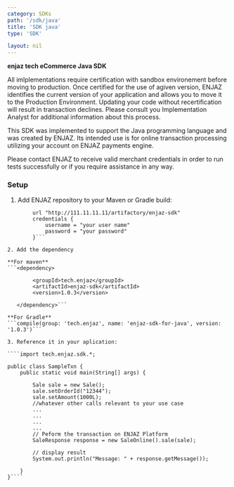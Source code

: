 ```yaml
---
category: SDKs
path: '/sdk/java'
title: 'SDK java'
type: 'SDK'

layout: nil
---
```


**enjaz tech eCommerce Java SDK**

All imlplementations require certification with sandbox environement before moving to production. Once certified for the use of agiven version, ENJAZ identifies the current version of your application and allows you to move it to the Production Environment. Updating your code without recertification will result in transaction declines. Please consult you Implementation Analyst for additional information about this process.

This SDK was implemented to support the Java programming language and was created by ENJAZ. Its intended use is for online transaction processing utilizing your account on ENJAZ payments engine.


Please contact ENJAZ to receive valid merchant credentials in order to run tests successfully or if you require assistance in any way.

### Setup

1. Add ENJAZ repository to your Maven or Gradle build:

```maven {
        url "http://111.11.11.11/artifactory/enjaz-sdk"
        credentials {
            username = "your user name"
            password = "your password"
        }```

2. Add the dependency

**For maven**
```<dependency>

        <groupId>tech.enjaz</groupId>
        <artifactId>enjaz-sdk</artifactId>
        <version>1.0.3</version>

   </dependency>```

**For Gradle**
```compile(group: 'tech.enjaz', name: 'enjaz-sdk-for-java', version: '1.0.3')```

3. Reference it in your aplication:

````import tech.enjaz.sdk.*;

public class SampleTxn {
	public static void main(String[] args) {
	
		Sale sale = new Sale();
		sale.setOrderId("12344");
		sale.setAmount(1000L);
		//whatever other calls relevant to your use case
		...
		...
		...
		...
		// Peform the transaction on ENJAZ Platform
		SaleResponse response = new SaleOnline().sale(sale);

		// display result
		System.out.println("Message: " + response.getMessage());
		
	}
}````
